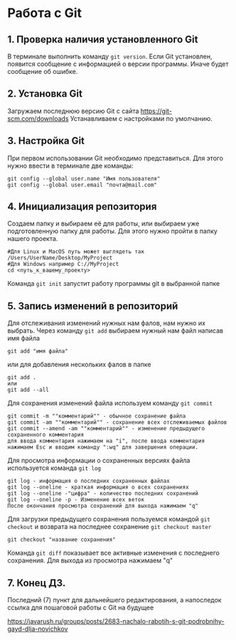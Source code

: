 # Работа с Git

## 1. Проверка наличия установленного Git
В терминале выполнить команду `git version`.
Если Git установлен, появится сообщение с информацией о версии программы. Иначе будет сообщение об ошибке.

## 2. Установка Git
Загружаем последнюю версию Git  с сайта
https://git-scm.com/downloads
Устанавливаем с настройками по умолчанию.

## 3. Настройка Git
При первом использовании Git необходимо представиться. Для этого нужно ввести в терминале две команды:
```
git config --global user.name "Имя пользователя"
git config --global user.email "почта@mail.com"
```
## 4. Инициализация репозитория
Создаем папку и выбираем её для работы, или выбираем уже подготовленную папку для работы. Для этого нужно пройти в папку нашего проекта.
```
#Для Linux и MacOS путь может выглядеть так /Users/UserName/Desktop/MyProject
#Для Windows например С://MyProject
cd <путь_к_вашему_проекту>
```
Команда `git init` запустит работу программы git в выбранной папке

## 5. Запись изменений в репозиторий 
Для отслеживания изменений нужных нам фалов, нам нужно их выбрать.
Через команду `git add` выбираем нужный нам файл написав имя файла
```
git add "имя файла"
```
или для добавления нескольких фалов в папке
```
git add .
или
git add --all
```
Для сохранения изменений файла используем команду `git commit`
```
git commit -m ""комментарий"" - обычное сохранение файла
git commit -am ""комментарий"" - сохранение всех отслеживаемых файлов
git commit --amend -am ""комментарий"" - изменение предыдущего сохраненного комментария
для ввода комментария нажимаем на "i", после ввода комментария нажимаем Esc и вводим команду ":wq" для завершения операции.
```
Для просмотра информации о сохраненных версиях файла используется команда `git log`
```
git log - информация о последних сохраненных файлах
git log --oneline - краткая информация о всех сохранениях
git log --oneline -"цифра" - количество последних сохранений
git log --oneline -p - Изменение всех веток
После окончания просмотра сохранений для выхода нажимаем "q"
```
Для загрузки предыдущего сохранения пользуемся командой `git checkout` и возврата на последнее сохранение `git checkout master`
```
git checkout "название сохранения" 
```
Команда `git diff` показывает все активные изменения с последнего сохранения. Для выхода из просмотра нажимаем "q"

## 7. Конец ДЗ.
Последний (7) пункт для дальнейшего редактирования, а напоследок ссылка для пошаговой работы с Git на будущее

https://javarush.ru/groups/posts/2683-nachalo-rabotih-s-git-podrobnihy-gayd-dlja-novichkov